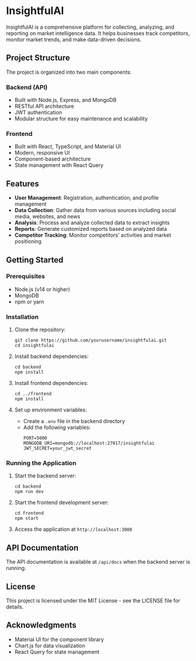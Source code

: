# InsightfulAI

InsightfulAI is a comprehensive platform for collecting, analyzing, and reporting on market intelligence data. It helps businesses track competitors, monitor market trends, and make data-driven decisions.

## Project Structure

The project is organized into two main components:

### Backend (API)

- Built with Node.js, Express, and MongoDB
- RESTful API architecture
- JWT authentication
- Modular structure for easy maintenance and scalability

### Frontend

- Built with React, TypeScript, and Material UI
- Modern, responsive UI
- Component-based architecture
- State management with React Query

## Features

- **User Management**: Registration, authentication, and profile management
- **Data Collection**: Gather data from various sources including social media, websites, and news
- **Analysis**: Process and analyze collected data to extract insights
- **Reports**: Generate customized reports based on analyzed data
- **Competitor Tracking**: Monitor competitors' activities and market positioning

## Getting Started

### Prerequisites

- Node.js (v14 or higher)
- MongoDB
- npm or yarn

### Installation

1. Clone the repository:
   ```
   git clone https://github.com/yourusername/insightfulai.git
   cd insightfulai
   ```

2. Install backend dependencies:
   ```
   cd backend
   npm install
   ```

3. Install frontend dependencies:
   ```
   cd ../frontend
   npm install
   ```

4. Set up environment variables:
   - Create a `.env` file in the backend directory
   - Add the following variables:
     ```
     PORT=5000
     MONGODB_URI=mongodb://localhost:27017/insightfulai
     JWT_SECRET=your_jwt_secret
     ```

### Running the Application

1. Start the backend server:
   ```
   cd backend
   npm run dev
   ```

2. Start the frontend development server:
   ```
   cd frontend
   npm start
   ```

3. Access the application at `http://localhost:3000`

## API Documentation

The API documentation is available at `/api/docs` when the backend server is running.

## License

This project is licensed under the MIT License - see the LICENSE file for details.

## Acknowledgments

- Material UI for the component library
- Chart.js for data visualization
- React Query for state management 